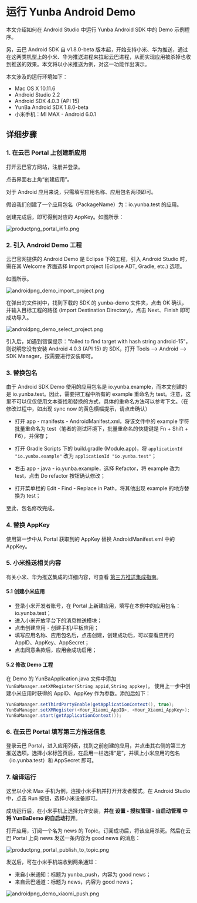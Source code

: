 # 运行 Yunba Android Demo


本文介绍如何在 Android Studio 中运行 Yunba Android SDK 中的 Demo 示例程序。

另，云巴 Android SDK 自 v1.8.0-beta 版本起，开始支持小米、华为推送，通过在这两类机型上的小米、华为推送进程来拉起云巴进程，从而实现应用被杀掉也收到推送的效果。本文将以小米推送为例，对这一功能作出演示。

本文涉及的运行环境如下：

* Mac OS X 10.11.6
* Android Studio 2.2
* Android SDK 4.0.3 (API 15)
* YunBa Android SDK 1.8.0-beta
* 小米手机：MI MAX - Android 6.0.1

## 详细步骤

### 1. 在云巴 Portal 上创建新应用

打开云巴官方网站，注册并登录。

点击界面右上角“创建应用”。

对于 Android 应用来说，只需填写应用名称、应用包名两项即可。

假设我们创建了一个应用包名（PackageName）为：io.yunba.test 的应用。

创建完成后，即可得到对应的 AppKey。如图所示：

![productpng_portal_info.png](https://raw.githubusercontent.com/yunba/docs/master/image/productpng_portal_info.png)

### 2. 引入 Android Demo 工程

云巴官网提供的 Android Demo 是 Eclipse 下的工程，引入 Android Studio 时，需在其 Welcome 界面选择 Import project (Eclipse ADT, Gradle, etc.) 选项。

如图所示。

![androidpng_demo_import_project.png](https://raw.githubusercontent.com/yunba/docs/master/image/androidpng_demo_import_project.png)

在弹出的文件树中，找到下载的 SDK 的 yunba-demo 文件夹，点击 OK 确认，并输入目标工程的路径 (Import Destination Directory)，点击 Next、Finish 即可成功导入。

![androidpng_demo_select_project.png](https://raw.githubusercontent.com/yunba/docs/master/image/androidpng_demo_select_project.png)


引入后，如遇到错误提示："failed to find target with hash string android-15"，
则说明您没有安装 Android 4.0.3 (API 15) 的 SDK，打开 Tools --> Android --> SDK Manager，按需要进行安装即可。


### 3. 替换包名

由于 Android SDK Demo 使用的应用包名是 io.yunba.example，而本文创建的是 io.yunba.test。因此，需要把工程中所有的 example 重命名为 test。注意，这里不可以仅仅使用文本查找和替换的方式，具体的重命名方法可以参考下文。（在修改过程中，如出现 sync now 的黄色横幅提示，请点击确认）

- 打开 app - manifests - AndroidManifest.xml，将该文件中的 example 字符批量重命名为 test（笔者的测试环境下，批量重命名的快捷键是 Fn + Shift + F6），并保存；

- 打开 Gradle Scripts 下的 build.gradle (Module.app)，将 `applicationId "io.yunba.example"` 改为 `applicationId "io.yunba.test"`；

- 右击 app - java - io.yunba.example，选择 Refactor，将 example 改为 test，点击 Do refactor 按钮确认修改；

- 打开菜单栏的 Edit - Find - Replace in Path，将其他出现 example 的地方替换为 test；

至此，包名修改完成。

### 4. 替换 AppKey

使用第一步中从 Portal 获取到的 AppKey 替换 AndroidManifest.xml 中的 AppKey。

### 5. 小米推送相关内容

有关小米、华为推送集成的详细内容，可查看 [第三方推送集成指南](android_sdk_third_part_push.md)。

#### 5.1 创建小米应用

- 登录小米开发者账号，在 Portal 上新建应用，填写在本例中的应用包名：io.yunba.test；
- 进入小米开放平台下的消息推送模块；
- 点击创建应用 - 创建手机/平板应用；
- 填写应用名称、应用包名后，点击创建，创建成功后，可以查看应用的 AppID、AppKey、AppSecret；
- 点击同意条款后，应用会成功启用；

#### 5.2 修改 Demo 工程

在 Demo 的 YunBaApplication.java 文件中添加 `YunBaManager.setXMRegister(String appid,String appkey)`。
使用上一步中创建小米应用时获得的 AppID、AppKey 作为参数。添加后如下：

```java
YunBaManager.setThirdPartyEnable(getApplicationContext(), true);
YunBaManager.setXMRegister(<Your_Xiaomi_AppID>, <Your_Xiaomi_AppKey>);
YunBaManager.start(getApplicationContext());
```

### 6. 在云巴 Portal 填写第三方推送信息

登录云巴 Portal，进入应用列表，找到之前创建的应用，并点击其右侧的第三方推送选项。选择小米标签页后，在启用一栏选择“是”，并填上小米应用的包名（io.yunba.test）和 AppSecret 即可。

### 7. 编译运行

这里以小米 Max 手机为例，连接小米手机并打开开发者模式。在 Android Studio 中，点击 Run 按钮，选择小米设备即可。

成功运行后，在小米手机上选择允许安装，**并在 设置 - 授权管理 - 自启动管理 中将 YunBaDemo 的自启动打开**。

打开应用，订阅一个名为 news 的 Topic。订阅成功后，将该应用杀死。然后在云巴 Portal 上向 news 发送一条内容为 good news 的消息：

![productpng_portal_publish_to_topic.png](https://raw.githubusercontent.com/yunba/docs/master/image/productpng_portal_publish_to_topic.png)

发送后，可在小米手机端收到两条通知：

- 来自小米通知：标题为 yunba_push，内容为 good news；
- 来自云巴通道：标题为 news，内容为 good news；

![androidpng_demo_xiaomi_push.png](https://raw.githubusercontent.com/yunba/docs/master/image/androidpng_demo_xiaomi_push.png)

